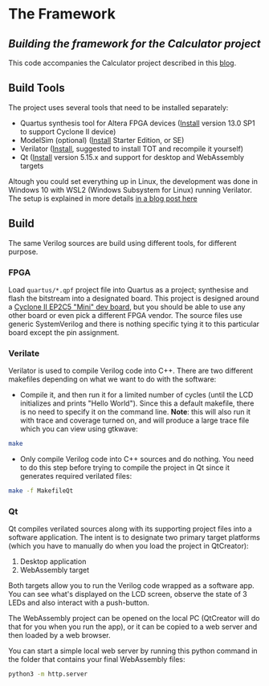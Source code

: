 # The Framework

## _Building the framework for the Calculator project_
This code accompanies the Calculator project described in this [blog].

## Build Tools
The project uses several tools that need to be installed separately:

* Quartus synthesis tool for Altera FPGA devices ([Install][Quartus] version 13.0 SP1 to support Cyclone II device)
* ModelSim (optional) ([Install][ModelSim] Starter Edition, or SE)
* Verilator ([Install][verilator], suggested to install TOT and recompile it yourself)
* Qt ([Install][Qt] version 5.15.x and support for desktop and WebAssembly targets

Altough you could set everything up in Linux, the development was done in Windows 10 with WSL2 (Windows Subsystem for Linux) running Verilator. The setup is explained in more details [in a blog post here][blog]

## Build
The same Verilog sources are build using different tools, for different purpose.

### FPGA
Load `quartus/*.qpf` project file into Quartus as a project; synthesise and flash the bitstream into a designated board. This project is designed around a [Cyclone II EP2C5 "Mini" dev board][devboard], but you should be able to use any other board or even pick a different FPGA vendor. The source files use generic SystemVerilog and there is nothing specific tying it to this particular board except the pin assignment.

### Verilate
Verilator is used to compile Verilog code into C++. There are two different makefiles depending on what we want to do with the software:

* Compile it, and then run it for a limited number of cycles (until the LCD initializes and prints "Hello World"). Since this a default makefile, there is no need to specify it on the command line. **Note**: this will also run it with trace and coverage turned on, and will produce a large trace file which you can view using gtkwave:
```sh
make
```
* Only compile Verilog code into C++ sources and do nothing. You need to do this step before trying to compile the project in Qt since it generates required verilated files:
```sh
make -f MakefileQt
```

### Qt
Qt compiles verilated sources along with its supporting project files into a software application. The intent is to designate two primary target platforms (which you have to manually do when you load the project in QtCreator):

1. Desktop application
2. WebAssembly target

Both targets allow you to run the Verilog code wrapped as a software app. You can see what's displayed on the LCD screen, observe the state of 3 LEDs and also interact with a push-button.

The WebAssembly project can be opened on the local PC (QtCreator will do that for you when you run the app), or it can be copied to a web server and then loaded by a web browser.

You can start a simple local web server by running this python command in the folder that contains your final WebAssembly files:
```sh
python3 -m http.server
```

[Quartus]: <https://fpgasoftware.intel.com/13.0sp1/>
[ModelSim]: <https://www.intel.com/content/www/us/en/software/programmable/quartus-prime/model-sim.html>
[verilator]: <https://www.veripool.org/projects/verilator/wiki/Installing>
[qt]: <https://www.qt.io/download>
[blog]: <https://baltazarstudios.com/calculator4>
[devboard]: <http://land-boards.com/blwiki/index.php?title=Cyclone_II_EP2C5_Mini_Dev_Board>
